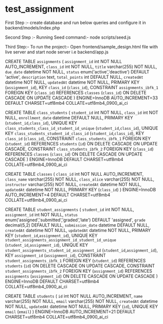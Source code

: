 # test_assignment

First Step :- create database and run below queries and configure it in backend/models/index.php

Second Step :- Running Seed command:- node scripts/seed.js

Third Step:- To run the project:- Open frontend/sample_design.html file with live server and start node server i.e backend/app.js

CREATE TABLE `assignments` (
  `assignment_id` int NOT NULL AUTO_INCREMENT,
  `class_id` int NOT NULL,
  `title` varchar(255) NOT NULL,
  `due_date` datetime NOT NULL,
  `status` enum('active','deactive') DEFAULT 'active',
  `description` text,
  `total_points` int DEFAULT NULL,
  `createdAt` datetime NOT NULL,
  `updatedAt` datetime NOT NULL,
  PRIMARY KEY (`assignment_id`),
  KEY `class_id` (`class_id`),
  CONSTRAINT `assignments_ibfk_1` FOREIGN KEY (`class_id`) REFERENCES `classes` (`class_id`) ON DELETE CASCADE ON UPDATE CASCADE
) ENGINE=InnoDB AUTO_INCREMENT=33 DEFAULT CHARSET=utf8mb4 COLLATE=utf8mb4_0900_ai_ci

CREATE TABLE `class_students` (
  `student_id` int NOT NULL,
  `class_id` int NOT NULL,
  `enrollment_date` datetime DEFAULT NULL,
  PRIMARY KEY (`student_id`,`class_id`),
  UNIQUE KEY `class_students_class_id_student_id_unique` (`student_id`,`class_id`),
  UNIQUE KEY `class_students_student_id_class_id` (`student_id`,`class_id`),
  KEY `class_id` (`class_id`),
  CONSTRAINT `class_students_ibfk_1` FOREIGN KEY (`student_id`) REFERENCES `students` (`id`) ON DELETE CASCADE ON UPDATE CASCADE,
  CONSTRAINT `class_students_ibfk_2` FOREIGN KEY (`class_id`) REFERENCES `classes` (`class_id`) ON DELETE CASCADE ON UPDATE CASCADE
) ENGINE=InnoDB DEFAULT CHARSET=utf8mb4 COLLATE=utf8mb4_0900_ai_ci


CREATE TABLE `classes` (
  `class_id` int NOT NULL AUTO_INCREMENT,
  `class_name` varchar(255) NOT NULL,
  `class_alice` varchar(255) NOT NULL,
  `instructor` varchar(255) NOT NULL,
  `createdAt` datetime NOT NULL,
  `updatedAt` datetime NOT NULL,
  PRIMARY KEY (`class_id`)
) ENGINE=InnoDB AUTO_INCREMENT=4 DEFAULT CHARSET=utf8mb4 COLLATE=utf8mb4_0900_ai_ci


CREATE TABLE `student_assignments` (
  `student_id` int NOT NULL,
  `assignment_id` int NOT NULL,
  `status` enum('assigned','submitted','graded','late') DEFAULT 'assigned',
  `grade` decimal(5,2) DEFAULT NULL,
  `submission_date` datetime DEFAULT NULL,
  `createdAt` datetime NOT NULL,
  `updatedAt` datetime NOT NULL,
  PRIMARY KEY (`student_id`,`assignment_id`),
  UNIQUE KEY `student_assignments_assignment_id_student_id_unique` (`student_id`,`assignment_id`),
  UNIQUE KEY `student_assignments_student_id_assignment_id` (`student_id`,`assignment_id`),
  KEY `assignment_id` (`assignment_id`),
  CONSTRAINT `student_assignments_ibfk_1` FOREIGN KEY (`student_id`) REFERENCES `students` (`id`) ON DELETE CASCADE ON UPDATE CASCADE,
  CONSTRAINT `student_assignments_ibfk_2` FOREIGN KEY (`assignment_id`) REFERENCES `assignments` (`assignment_id`) ON DELETE CASCADE ON UPDATE CASCADE
) ENGINE=InnoDB DEFAULT CHARSET=utf8mb4 COLLATE=utf8mb4_0900_ai_ci


CREATE TABLE `students` (
  `id` int NOT NULL AUTO_INCREMENT,
  `name` varchar(255) NOT NULL,
  `email` varchar(255) NOT NULL,
  `createdAt` datetime NOT NULL,
  `updatedAt` datetime NOT NULL,
  PRIMARY KEY (`id`),
  UNIQUE KEY `email` (`email`)
) ENGINE=InnoDB AUTO_INCREMENT=21 DEFAULT CHARSET=utf8mb4 COLLATE=utf8mb4_0900_ai_ci
